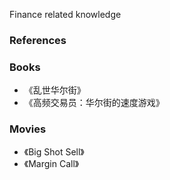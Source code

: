 Finance related knowledge

### References

### Books
* 《乱世华尔街》
* 《高频交易员：华尔街的速度游戏》

### Movies
* 《Big Shot Sell》
* 《Margin Call》
